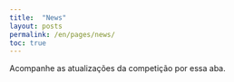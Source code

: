 ```yaml
---
title:  "News"
layout: posts
permalink: /en/pages/news/
toc: true
---
```


Acompanhe as atualizações da competição por essa aba.